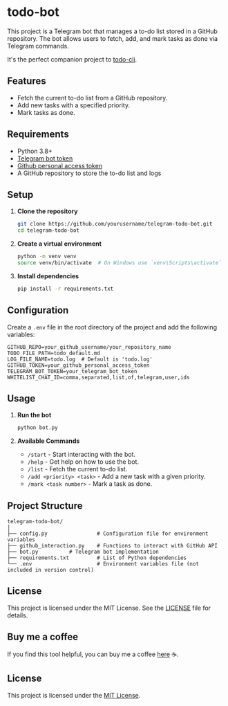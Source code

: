 # todo-bot

This project is a Telegram bot that manages a to-do list stored in a GitHub repository. The bot allows users to fetch, add, and mark tasks as done via Telegram commands.

It's the perfect companion project to [todo-cli](https://github.com/sahbic/todo-cli).

## Features

- Fetch the current to-do list from a GitHub repository.
- Add new tasks with a specified priority.
- Mark tasks as done.

## Requirements

- Python 3.8+
- [Telegram bot token](https://core.telegram.org/bots/tutorial#obtain-your-bot-token)
- [Github personal access token](https://docs.github.com/en/authentication/keeping-your-account-and-data-secure/managing-your-personal-access-tokens#creating-a-fine-grained-personal-access-token)
- A GitHub repository to store the to-do list and logs

## Setup

1. **Clone the repository**

   ```bash
   git clone https://github.com/yourusername/telegram-todo-bot.git
   cd telegram-todo-bot
   ```

2. **Create a virtual environment**

   ```bash
   python -m venv venv
   source venv/bin/activate  # On Windows use `venv\Scripts\activate`
   ```

3. **Install dependencies**

   ```bash
   pip install -r requirements.txt
   ```

## Configuration

Create a `.env` file in the root directory of the project and add the following variables:

```env
GITHUB_REPO=your_github_username/your_repository_name
TODO_FILE_PATH=todo_default.md
LOG_FILE_NAME=todo.log  # Default is 'todo.log'
GITHUB_TOKEN=your_github_personal_access_token
TELEGRAM_BOT_TOKEN=your_telegram_bot_token
WHITELIST_CHAT_ID=comma,separated,list,of,telegram,user,ids
```

## Usage

1. **Run the bot**

   ```bash
   python bot.py
   ```

2. **Available Commands**

   - `/start` - Start interacting with the bot.
   - `/help` - Get help on how to use the bot.
   - `/list` - Fetch the current to-do list.
   - `/add <priority> <task>` - Add a new task with a given priority.
   - `/mark <task number>` - Mark a task as done.

## Project Structure

```
telegram-todo-bot/
│
├── config.py                # Configuration file for environment variables
├── github_interaction.py    # Functions to interact with GitHub API
├── bot.py          # Telegram bot implementation
├── requirements.txt         # List of Python dependencies
└── .env                     # Environment variables file (not included in version control)
```

## License

This project is licensed under the MIT License. See the [LICENSE](LICENSE) file for details.

## Buy me a coffee

If you find this tool helpful, you can buy me a coffee [here](https://buymeacoffee.com/sahbic) ☕.

## License

This project is licensed under the [MIT License](LICENSE).
